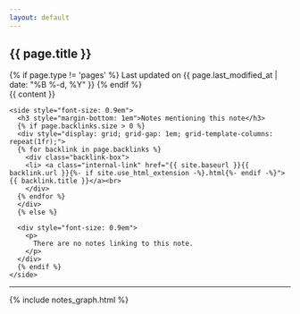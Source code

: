 ```yaml
---
layout: default
---
```


<article>
  <div>
    <h1>{{ page.title }}</h1>
    <time datetime="{{ page.last_modified_at | date_to_xmlschema }}">{% if page.type != 'pages' %}
      Last updated on {{ page.last_modified_at | date: "%B %-d, %Y" }}
      {% endif %}
    </time>
  </div>

  <div id="notes-entry-container">
    <content>
      {{ content }}
    </content>

    <side style="font-size: 0.9em">
      <h3 style="margin-bottom: 1em">Notes mentioning this note</h3>
      {% if page.backlinks.size > 0 %}
      <div style="display: grid; grid-gap: 1em; grid-template-columns: repeat(1fr);">
      {% for backlink in page.backlinks %}
	    <div class="backlink-box">
        <li> <a class="internal-link" href="{{ site.baseurl }}{{ backlink.url }}{%- if site.use_html_extension -%}.html{%- endif -%}">{{ backlink.title }}</a><br>
        </div>
      {% endfor %}
      </div>
      {% else %}

      <div style="font-size: 0.9em">
        <p>
          There are no notes linking to this note.
        </p>
      </div>
      {% endif %}
    </side>
  </div>
</article>

<hr>

{% include notes_graph.html %}
